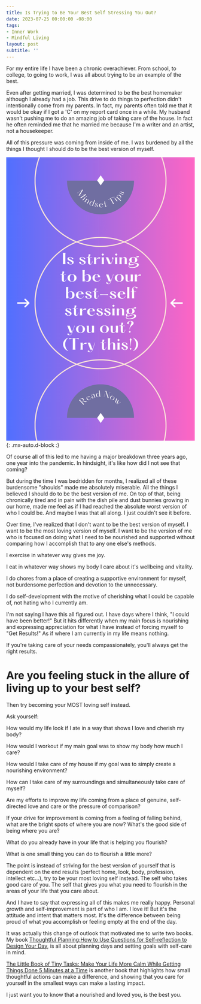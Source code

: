 ```yaml
---
title: Is Trying to Be Your Best Self Stressing You Out?
date: 2023-07-25 00:00:00 -08:00
tags:
- Inner Work
- Mindful Living 
layout: post
subtitle: ''
---
```


For my entire life I have been a chronic overachiever. From school, to college, to going to work, I was all about trying to be an example of the best.

Even after getting married, I was determined to be the best homemaker although I already had a job. This drive to do things to perfection didn't intentionally come from my parents. In fact, my parents often told me that it would be okay if I got a 'C' on my report card once in a while. My husband wasn't pushing me to do an amazing job of taking care of the house. In fact he often reminded me that he married me because I'm a writer and an artist, not a housekeeper.

All of this pressure was coming from inside of me. I was burdened by all the things I thought I should do to be the best version of myself.

![Trying to be your best self](/uploads/is-striving-to-be-your-best-self-stressing-you-out-pin.png "perfectionism burnout overachievers balancing ambition and contentment high-performance culture well-being"){: .mx-auto.d-block :}

Of course all of this led to me having a major breakdown three years ago, one year into the pandemic. In hindsight, it's like how did I not see that coming?

But during the time I was bedridden for months, I realized all of these burdensome "shoulds" made me absolutely miserable. All the things I believed I should do to be the best version of me.  On top of that, being chronically tired and in pain with the dish pile and dust bunnies growing in our home, made me feel as if I had reached the absolute worst version of who I could be. And maybe I was that all along. I just couldn't see it before.

Over time, I've realized that I don't want to be the best version of myself. I want to be the most loving version of myself. I want to be the version of me who is focused on doing what I need to be nourished and supported without comparing how I accomplish that to any one else's methods. 

I exercise in whatever way gives me joy.

I eat in whatever way shows my body I care about it's wellbeing and vitality. 

I do chores from a place of creating a supportive environment for myself, not burdensome perfection and devotion to the unnecessary. 

I do self-development  with the motive of cherishing what I could be capable of, not hating who I currently am. 

I'm not saying I have this all figured out. I have days where I think, "I could have been better!" But it hits differently when my main focus is nourishing and expressing appreciation for what I have instead of forcing myself to "Get Results!" As if where I am currently in my life means nothing.

If you're taking care of your needs compassionately, you'll always get the right results.

# Are you feeling stuck in the allure of living up to your best self?

Then try becoming your MOST loving self instead.

Ask yourself:

How would my life look if I ate in a way that shows I love and cherish my body? 

How would I workout if my main goal was to show my body how much I care?

How would I take care of my house if my goal was to simply create a nourishing environment?

How can I take care of my surroundings and simultaneously take care of myself?

Are my efforts to improve my life coming from a place of genuine, self-directed love and care or the pressure of comparison?

If your drive for improvement is coming from a feeling of falling behind, what are the bright spots of where you are now? What's the good side of being where you are?

What do you already have in your life that is helping you flourish?

What is one small thing you can do to flourish a little more?

The point is instead of striving for the best version of yourself that is dependent on the end results (perfect home, look, body, profession, intellect etc...), try to be your most loving self instead. The self who takes good care of you. The self that gives you what you need to flourish in the areas of your life that you care about.

And I have to say that expressing all of this makes me really happy. Personal growth and self-improvement is part of who I am. I love it! But it's the attitude and intent that matters most. It's the difference between being proud of what you accomplish or feeling empty at the end of the day. 

It was actually this change of outlook that motivated me to write two books. My book [Thoughtful Planning:How to Use Questions for Self-reflection to Design Your Day](https://payhip.com/b/YSucT), is all about planning days and setting goals with self-care in mind.

[The Little Book of Tiny Tasks: Make Your Life More Calm While Getting Things Done 5 Minutes at a Time](https://payhip.com/b/e32lr) is another book that highlights how small thoughtful actions can make a difference, and showing that you care for yourself in the smallest ways can make a lasting impact.

I just want you to know that a nourished and loved you, is the best you.





